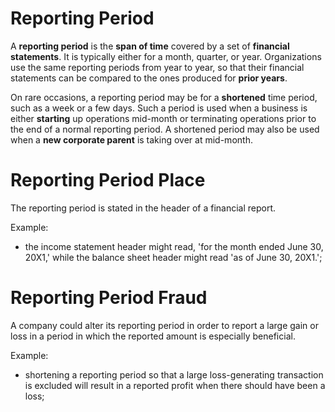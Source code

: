 # Reporting Period

A **reporting period** is the **span of time** covered by a set of **financial statements**. It is typically either for a month, quarter, or year. Organizations use the same reporting 
periods from year to year, so that their financial statements can be compared to the ones produced for **prior years**.

On rare occasions, a reporting period may be for a **shortened** time period, such as a week or a few days. Such a period is used when a business is either **starting** up operations 
mid-month or terminating operations prior to the end of a normal reporting period. A shortened period may also be used when a **new corporate parent** is taking over at mid-month.

# Reporting Period Place

The reporting period is stated in the header of a financial report.

Example: 

- the income statement header might read, 'for the month ended June 30, 20X1,' while the balance sheet header might read 'as of June 30, 20X1.';

# Reporting Period Fraud

A company could alter its reporting period in order to report a large gain or loss in a period in which the reported amount is especially beneficial.

Example:

- shortening a reporting period so that a large loss-generating transaction is excluded will result in a reported profit when there should have been a loss;